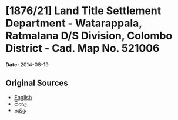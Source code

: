 # [1876/21] Land Title Settlement Department - Watarappala, Ratmalana D/S Division, Colombo District - Cad. Map No. 521006

**Date:** 2014-08-19

## Original Sources

- [English](https://documents.gov.lk/view/extra-gazettes/2014/8/1876-21_E.pdf)
- [සිංහල](https://documents.gov.lk/view/extra-gazettes/2014/8/1876-21_S.pdf)
- [தமிழ்](https://documents.gov.lk/view/extra-gazettes/2014/8/1876-21_T.pdf)
